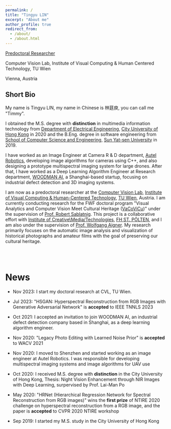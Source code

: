```yaml
---
permalink: /
title: "Tingyu LIN"
excerpt: "About me"
author_profile: true
redirect_from: 
  - /about/
  - /about.html
---
```

[Predoctoral Researcher](https://informatics.tuwien.ac.at/people/tingyu-lin)

Computer Vision Lab,
Institute of Visual Computing & Human Centered Technology,
TU Wien

Vienna, Austria <br>

**Short Bio**
------
My name is Tingyu LIN, my name in Chinese is 林莛庾, you can call me "Timmy".<br>

I obtained the M.S. degree with **distinction** in multimedia information technology from [Department of Electrical Engineering](https://www.ee.cityu.edu.hk/), [City University of Hong Kong](https://www.cityu.edu.hk/) in 2020 and the B.Eng. degree in software engineering from [School of Computer Science and Engineering](https://cse.sysu.edu.cn/), [Sun Yat-sen University](https://www.sysu.edu.cn/) in 2019. <br>

I have worked as an Image Engineer at Camera R & D department, [Autel Robotics](https://www.autelrobotics.cn/), developing image algorithms for cameras using C++, and also designing a prototype multispectral imaging system for large drones. After that, I have worked as a Deep Learning Algorithm Engineer at Research department, [WOODMAN AI](https://www.woodman-ai.com/), a Shanghai-based startup, focusing on industrial defect detection and 3D imaging systems.<br>

I am now as a predoctoral researcher at the [Computer Vision Lab](https://cvl.tuwien.ac.at/), [Institute of Visual Computing & Human-Centered Technology](https://informatics.tuwien.ac.at/), [TU Wien](https://www.tuwien.at/en/), Austria. I am currently conducting research for the FWF doctoral program "Visual Analytics and Computer Vision Meet Cultural Heritage ([VaCoViCu](https://visual-heritage.fhstp.ac.at/))" under the supervision of [Prof. Robert Sablatnig](https://cvl.tuwien.ac.at/staff/robert-sablatnig/). This project is a collaborative effort with [Institute of Creative\Media/Technologies](https://icmt.fhstp.ac.at/en), [FH ST. PÖLTEN](https://research.fhstp.ac.at/en), and I am also under the supervision of [Prof. Wolfgang Aigner](https://icmt.fhstp.ac.at/en/team/wolfgang-aigner). My research primarily focuses on the automatic image analysis and visualization of historical photographs and amateur films with the goal of preserving our cultural heritage.

<br>


<br/>

**News**
======

- Nov 2023: I start my doctoral research at CVL, TU Wien.

- Jul 2023: "HSGAN: Hyperspectral Reconstruction from RGB Images with Generative Adversarial Network" is **accepted** to IEEE TNNLS 2023

- Oct 2021: I accepted an invitation to join WOODMAN AI, an industrial defect detection company based in Shanghai, as a deep learning algorithm engineer.

- Nov 2020: "Legacy Photo Editing with Learned Noise Prior" is **accepted** to WACV 2021

- Nov 2020: I moved to Shenzhen and started working as an image engineer at Autel Robotics. I was responsible for developing multispectral imaging systems and image algorithms for UAV use

- Oct 2020: I received M.S. degree with **distinction** in the City University of Hong Kong, Thesis: Night Vision Enhancement through NIR Images with Deep Learning, surpervised by Prof. Lai-Man Po

- May 2020: "HRNet (Hierarchical Regression Network for Spectral Reconstruction from RGB images)" wins the **first prize** of NTIRE 2020 challenge on hyperspectral reconstruction from a RGB image, and the paper is **accepted** to CVPR 2020 NTIRE workshop

- Sep 2019: I started my M.S. study in the City University of Hong Kong